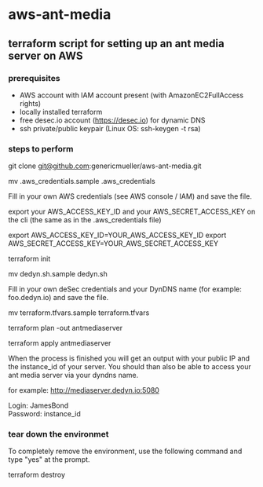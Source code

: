 # aws-ant-media

## terraform script for setting up an ant media server on AWS

### prerequisites ###

- AWS account with IAM account present (with AmazonEC2FullAccess rights)
- locally installed terraform
- free desec.io account (https://desec.io) for dynamic DNS
- ssh private/public keypair (Linux OS: ssh-keygen -t rsa)

### steps to perform

git clone git@github.com:genericmueller/aws-ant-media.git

mv .aws_credentials.sample .aws_credentials

Fill in your own AWS credentials (see AWS console / IAM) and save the file.

export your AWS_ACCESS_KEY_ID and your AWS_SECRET_ACCESS_KEY on the cli (the same as in the .aws_credentials file)

export AWS_ACCESS_KEY_ID=YOUR_AWS_ACCESS_KEY_ID
export AWS_SECRET_ACCESS_KEY=YOUR_AWS_SECRET_ACCESS_KEY

terraform init

mv dedyn.sh.sample dedyn.sh

Fill in your own deSec credentials and your DynDNS name (for example: foo.dedyn.io) and save the file.

mv terraform.tfvars.sample terraform.tfvars

terraform plan -out antmediaserver

terraform apply antmediaserver

When the process is finished you will get an output with your public IP and the instance_id of your server. You should than also be able to access your ant media server via your dyndns name.

for example: http://mediaserver.dedyn.io:5080

Login: JamesBond<br/>
Password: instance_id

### tear down the environmet

To completely remove the environment, use the following command and type "yes" at the prompt.

terraform destroy